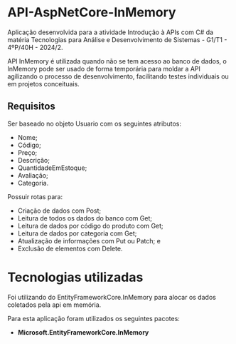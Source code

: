 # API-AspNetCore-InMemory

Aplicação desenvolvida para a atividade Introdução à APIs com C# da matéria Tecnologias para Análise e Desenvolvimento de Sistemas - G1/T1 - 4ºP/40H - 2024/2.  

API InMemory é utilizada quando não se tem acesso ao banco de dados, o InMemory pode ser usado de forma temporária para moldar a API agilizando o processo de desenvolvimento, facilitando testes individuais ou em projetos conceituais. 


## Requisitos  

Ser baseado no objeto Usuario com os seguintes atributos:   
- Nome;
- Código;
- Preço;
- Descrição;
- QuantidadeEmEstoque;
- Avaliação;
- Categoria.

Possuir rotas para:  

- Criação de dados com Post;
- Leitura de todos os dados do banco com Get;
- Leitura de dados por código do produto com Get;
- Leitura de dados por categoria com Get;
- Atualização de informações com Put ou Patch; e
- Exclusão de elementos com Delete. 


# Tecnologias utilizadas  

Foi utilizando do EntityFrameworkCore.InMemory para alocar os dados coletados pela api em memória. 

Para esta aplicação foram utilizados os seguintes pacotes:  

-  **Microsoft.EntityFrameworkCore.InMemory**  
